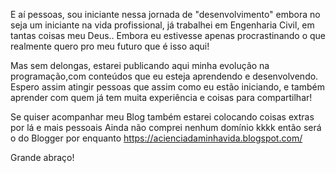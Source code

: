 
E aí pessoas, sou iniciante nessa jornada de "desenvolvimento" 
embora no seja um iniciante na vida profissional, já trabalhei em Engenharia Civil, em tantas coisas meu Deus..
Embora eu estivesse apenas procrastinando o que realmente quero pro meu futuro que é isso aqui!

Mas sem delongas, estarei publicando aqui minha evolução na programação,com conteúdos que eu esteja aprendendo e
desenvolvendo. Espero assim atingir pessoas que assim como eu estão iniciando, e também aprender com quem já tem
muita experiência e coisas para compartilhar!

Se quiser acompanhar meu Blog também estarei colocando coisas extras por lá e mais pessoais
Ainda não comprei nenhum domínio kkkk então será o do Blogger por enquanto https://acienciadaminhavida.blogspot.com/

Grande abraço!
